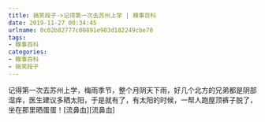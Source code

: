 ```yaml
---
title: 搞笑段子->记得第一次去苏州上学 | 糗事百科
date: 2019-11-27 00:34:45
urlname: 0c02b82777c00891e903d182249cbe70
tags: 
- 糗事百科
categories:
- 糗事百科
- 搞笑段子
---
```

记得第一次去苏州上学，梅雨季节，整个月阴天下雨，好几个北方的兄弟都是阴部湿痒，医生建议多晒太阳，于是就有了，有太阳的时候，一帮人跑屋顶裤子脱了，坐在那里晒蛋蛋！[流鼻血][流鼻血]


